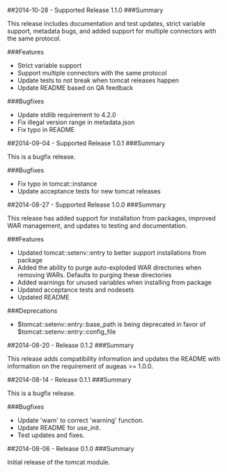 ##2014-10-28 - Supported Release 1.1.0
###Summary

This release includes documentation and test updates, strict variable support, metadata bugs, and added support for multiple connectors with the same protocol.

###Features
- Strict variable support
- Support multiple connectors with the same protocol
- Update tests to not break when tomcat releases happen
- Update README based on QA feedback

###Bugfixes
- Update stdlib requirement to 4.2.0
- Fix illegal version range in metadata.json
- Fix typo in README

##2014-09-04 - Supported Release 1.0.1
###Summary

This is a bugfix release.

###Bugfixes
- Fix typo in tomcat::instance
- Update acceptance tests for new tomcat releases

##2014-08-27 - Supported Release 1.0.0
###Summary

This release has added support for installation from packages, improved WAR management, and updates to testing and documentation.

###Features
- Updated tomcat::setenv::entry to better support installations from package
- Added the ability to purge auto-exploded WAR directories when removing WARs. Defaults to purging these directories
- Added warnings for unused variables when installing from package
- Updated acceptance tests and nodesets
- Updated README

###Deprecations
- $tomcat::setenv::entry::base_path is being deprecated in favor of $tomcat::setenv::entry::config_file

##2014-08-20 - Release 0.1.2
###Summary

This release adds compatibility information and updates the README with information on the requirement of augeas >= 1.0.0.

##2014-08-14 - Release 0.1.1
###Summary

This is a bugfix release.

###Bugfixes
- Update 'warn' to correct 'warning' function.
- Update README for use_init.
- Test updates and fixes.

##2014-08-06 - Release 0.1.0
###Summary

Initial release of the tomcat module.
